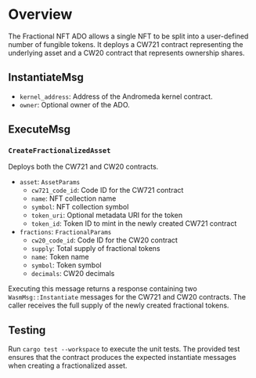 # Overview

The Fractional NFT ADO allows a single NFT to be split into a user-defined number of fungible tokens. It deploys a CW721 contract representing the underlying asset and a CW20 contract that represents ownership shares.

## InstantiateMsg
- `kernel_address`: Address of the Andromeda kernel contract.
- `owner`: Optional owner of the ADO.

## ExecuteMsg
### `CreateFractionalizedAsset`
Deploys both the CW721 and CW20 contracts.
- `asset`: `AssetParams`
  - `cw721_code_id`: Code ID for the CW721 contract
  - `name`: NFT collection name
  - `symbol`: NFT collection symbol
  - `token_uri`: Optional metadata URI for the token
  - `token_id`: Token ID to mint in the newly created CW721 contract
- `fractions`: `FractionalParams`
  - `cw20_code_id`: Code ID for the CW20 contract
  - `supply`: Total supply of fractional tokens
  - `name`: Token name
  - `symbol`: Token symbol
  - `decimals`: CW20 decimals

Executing this message returns a response containing two `WasmMsg::Instantiate` messages for the CW721 and CW20 contracts. The caller receives the full supply of the newly created fractional tokens.

## Testing

Run `cargo test --workspace` to execute the unit tests. The provided test ensures that the contract produces the expected instantiate messages when creating a fractionalized asset.

